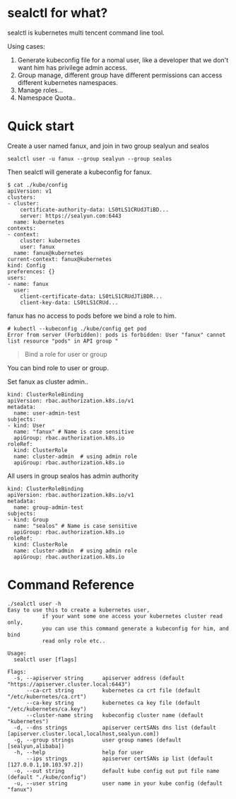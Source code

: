 # sealctl for what?

sealctl is kubernetes multi tencent command line tool.

Using cases:

1. Generate kubeconfig file for a nomal user, like a developer that we don't want him has privilege admin access.
2. Group manage, different group have different permissions can access different kubernetes namespaces.
3. Manage roles...
4. Namespace Quota..

# Quick start

Create a user named fanux, and join in two group sealyun and sealos

```
sealctl user -u fanux --group sealyun --group sealos
```
Then sealctl will generate a kubeconfig for fanux.

```
$ cat ./kube/config
apiVersion: v1
clusters:
- cluster:
    certificate-authority-data: LS0tLS1CRUdJTiBD...
    server: https://sealyun.com:6443
  name: kubernetes
contexts:
- context:
    cluster: kubernetes
    user: fanux
  name: fanux@kubernetes
current-context: fanux@kubernetes
kind: Config
preferences: {}
users:
- name: fanux
  user:
    client-certificate-data: LS0tLS1CRUdJTiBDR...
    client-key-data: LS0tLS1CRUd...
```
fanux has no access to pods before we bind a role to him.

```
# kubectl --kubeconfig ./kube/config get pod
Error from server (Forbidden): pods is forbidden: User "fanux" cannot list resource "pods" in API group "
```

> Bind a role for user or group

You can bind role to user or group.

Set fanux as cluster admin..

```
kind: ClusterRoleBinding
apiVersion: rbac.authorization.k8s.io/v1
metadata:
  name: user-admin-test
subjects:
- kind: User
  name: "fanux" # Name is case sensitive
  apiGroup: rbac.authorization.k8s.io
roleRef:
  kind: ClusterRole
  name: cluster-admin  # using admin role
  apiGroup: rbac.authorization.k8s.io
```
All users in group sealos has admin authority

```
kind: ClusterRoleBinding
apiVersion: rbac.authorization.k8s.io/v1
metadata:
  name: group-admin-test
subjects:
- kind: Group
  name: "sealos" # Name is case sensitive
  apiGroup: rbac.authorization.k8s.io
roleRef:
  kind: ClusterRole
  name: cluster-admin  # using admin role
  apiGroup: rbac.authorization.k8s.io
```

# Command Reference

```shell script
./sealctl user -h
Easy to use this to create a kubernetes user, 
           if your want some one access your kubernetes cluster read only, 
           you can use this command generate a kubeconfig for him, and bind 
           read only role etc..

Usage:
  sealctl user [flags]

Flags:
  -s, --apiserver string      apiserver address (default "https://apiserver.cluster.local:6443")
      --ca-crt string         kubernetes ca crt file (default "/etc/kubernetes/ca.crt")
      --ca-key string         kubernetes ca key file (default "/etc/kubernetes/ca.key")
      --cluster-name string   kubeconfig cluster name (default "kubernetes")
  -d, --dns strings           apiserver certSANs dns list (default [apiserver.cluster.local,localhost,sealyun.com])
  -g, --group strings         user group names (default [sealyun,alibaba])
  -h, --help                  help for user
      --ips strings           apiserver certSANs ip list (default [127.0.0.1,10.103.97.2])
  -o, --out string            default kube config out put file name (default "./kube/config")
  -u, --user string           user name in your kube config (default "fanux")
```
